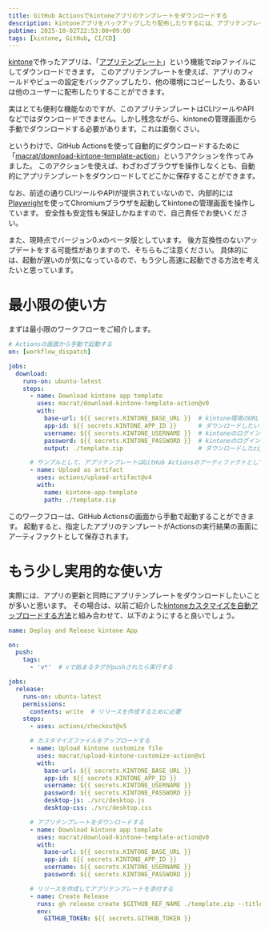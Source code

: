 ```yaml
---
title: GitHub Actionsでkintoneアプリのテンプレートをダウンロードする
description: kintoneアプリをバックアップしたり配布したりするには、アプリテンプレート機能を使うと便利です。しかし、更新のたびに手動でダウンロードするのは面倒……ということで、GitHub Actionsを使って自動的にダウンロードする方法を紹介します。
pubtime: 2025-10-02T22:53:00+09:00
tags: [kintone, GitHub, CI/CD]
---
```


[kintone](https://kintone.cybozu.co.jp/)で作ったアプリは、「[アプリテンプレート](https://jp.cybozu.help/k/ja/app/setup/template/whats_template.html)」という機能でzipファイルにしてダウンロードできます。
このアプリテンプレートを使えば、アプリのフィールドやビューの設定をバックアップしたり、他の環境にコピーしたり、あるいは他のユーザーに配布したりすることができます。

実はとても便利な機能なのですが、このアプリテンプレートはCLIツールやAPIなどではダウンロードできません。しかし残念ながら、kintoneの管理画面から手動でダウンロードする必要があります。これは面倒くさい。

というわけで、GitHub Actionsを使って自動的にダウンロードするために「[macrat/download-kintone-template-action](https://github.com/macrat/download-kintone-template-action)」というアクションを作ってみました。
このアクションを使えば、わざわざブラウザを操作しなくとも、自動的にアプリテンプレートをダウンロードしてどこかに保存することができます。

なお、前述の通りCLIツールやAPIが提供されていないので、内部的には[Playwright](https://playwright.dev/)を使ってChromiumブラウザを起動してkintoneの管理画面を操作しています。
安全性も安定性も保証しかねますので、自己責任でお使いください。

また、現時点でバージョン0.xのベータ版としています。
後方互換性のないアップデートをする可能性がありますので、そちらもご注意ください。
具体的には、起動が遅いのが気になっているので、もう少し高速に起動できる方法を考えたいと思っています。


# 最小限の使い方

まずは最小限のワークフローをご紹介します。

```yaml
# Actionsの画面から手動で起動する
on: [workflow_dispatch]

jobs:
  download:
    runs-on: ubuntu-latest
    steps:
      - name: Download kintone app template
        uses: macrat/download-kintone-template-action@v0
        with:
          base-url: ${{ secrets.KINTONE_BASE_URL }}  # kintone環境のURL (例: https://example.cybozu.com)
          app-id: ${{ secrets.KINTONE_APP_ID }}      # ダウンロードしたいアプリのID
          username: ${{ secrets.KINTONE_USERNAME }}  # kintoneのログインユーザー名
          password: ${{ secrets.KINTONE_PASSWORD }}  # kintoneのログインパスワード
          output: ./template.zip                     # ダウンロードしたzipファイルの保存先 (省略すると template.zip になる)

      # サンプルとして、アプリテンプレートはGitHub Actionsのアーティファクトとして保存する
      - name: Upload as artifact
        uses: actions/upload-artifact@v4
        with:
          name: kintone-app-template
          path: ./template.zip
```

このワークフローは、GitHub Actionsの画面から手動で起動することができます。
起動すると、指定したアプリのテンプレートがActionsの実行結果の画面にアーティファクトとして保存されます。


# もう少し実用的な使い方

実際には、アプリの更新と同時にアプリテンプレートをダウンロードしたいことが多いと思います。
その場合は、以前ご紹介した[kintoneカスタマイズを自動アップロードする方法](/blog/2025/08/upload-kintone-customize-from-github-actions)と組み合わせて、以下のようにすると良いでしょう。

```yaml
name: Deploy and Release kintone App

on:
  push:
    tags:
      - 'v*'  # vで始まるタグがpushされたら実行する

jobs:
  release:
    runs-on: ubuntu-latest
    permissions:
      contents: write  # リリースを作成するために必要
    steps:
      - uses: actions/checkout@v5

      # カスタマイズファイルをアップロードする
      - name: Upload kintone customize file
        uses: macrat/upload-kintone-customize-action@v1
        with:
          base-url: ${{ secrets.KINTONE_BASE_URL }}
          app-id: ${{ secrets.KINTONE_APP_ID }}
          username: ${{ secrets.KINTONE_USERNAME }}
          password: ${{ secrets.KINTONE_PASSWORD }}
          desktop-js: ./src/desktop.js
          desktop-css: ./src/desktop.css

      # アプリテンプレートをダウンロードする
      - name: Download kintone app template
        uses: macrat/download-kintone-template-action@v0
        with:
          base-url: ${{ secrets.KINTONE_BASE_URL }}
          app-id: ${{ secrets.KINTONE_APP_ID }}
          username: ${{ secrets.KINTONE_USERNAME }}
          password: ${{ secrets.KINTONE_PASSWORD }}

      # リリースを作成してアプリテンプレートを添付する
      - name: Create Release
        runs: gh release create $GITHUB_REF_NAME ./template.zip --title $GITHUB_REF_NAME --generate-notes
        env:
          GITHUB_TOKEN: ${{ secrets.GITHUB_TOKEN }}
```
